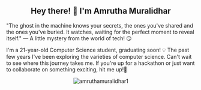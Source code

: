 <h2 align="center">Hey there! 👋 I'm Amrutha Muralidhar</h2><p> "The ghost in the machine knows your secrets, the ones you've shared and the ones you've buried. It watches, waiting for the perfect moment to reveal itself." — A little mystery from the world of tech! 😏 </p> 


<p>I'm a 21-year-old Computer Science student, graduating soon! 💡 The past few years I've been exploring the varieties of computer science. Can't wait to see where this journey takes me. If you're up for a hackathon or just want to collaborate on something exciting, hit me up!🚀
</p>
<p align="center"> <img src="https://komarev.com/ghpvc/?username=amruthamuralidhar1&label=Profile%20views&color=0e75b6&style=flat" alt="amruthamuralidhar1" /> </p> 
